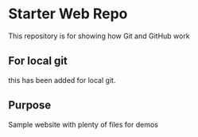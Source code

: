# Starter Web Repo

This repository is for showing how Git and GitHub work

## For local git 

this has been added for local git.

## Purpose

Sample website with plenty of files for demos